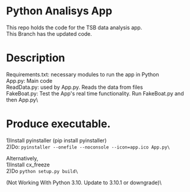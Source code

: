 # Python Analisys App

This repo holds the code for the TSB data analysis app.\
This Branch has the updated code.

# Description

Requirements.txt: necessary modules to run the app in Python\
App.py: Main code\
ReadData.py: used by App.py. Reads the data from files\
FakeBoat.py: Test the App's real time functionality. Run FakeBoat.py and then App.py\

# Produce executable. 

1)Install pyinstaller (pip install pyinstaller) \
2)Do: ``` pyinstaller --onefile --noconsole --icon=app.ico App.py\ ```

Alternatively,\
1)Install cx_freeze\
2)Do ``` python setup.py build\ ```

(Not Working With Python 3.10. Update to 3.10.1 or downgrade)\





